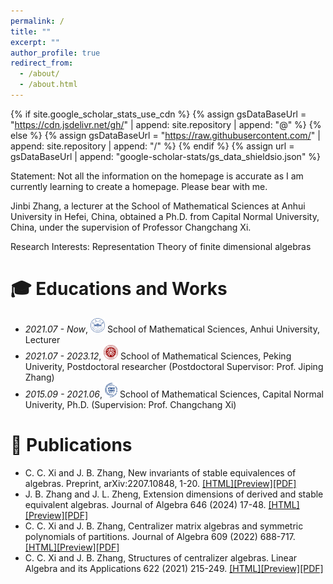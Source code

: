 ```yaml
---
permalink: /
title: ""
excerpt: ""
author_profile: true
redirect_from: 
  - /about/
  - /about.html
---
```


{% if site.google_scholar_stats_use_cdn %}
{% assign gsDataBaseUrl = "https://cdn.jsdelivr.net/gh/" | append: site.repository | append: "@" %}
{% else %}
{% assign gsDataBaseUrl = "https://raw.githubusercontent.com/" | append: site.repository | append: "/" %}
{% endif %}
{% assign url = gsDataBaseUrl | append: "google-scholar-stats/gs_data_shieldsio.json" %}

<span class='anchor' id='about-me'></span>

Statement: Not all the information on the homepage is accurate as I am currently learning to create a homepage. Please bear with me.

Jinbi Zhang, a lecturer at the School of Mathematical Sciences at Anhui University in Hefei, China, obtained a Ph.D. from Capital Normal University, China, under the supervision of Professor Changchang Xi.

Research Interests: Representation Theory of finite dimensional algebras

# 🎓 Educations and Works
- *2021.07 - Now*, <a href="https://www.ahu.edu.cn/"><img class="svg" src="/images/ahu_logo.png" width="23pt"></a> School of Mathematical Sciences, Anhui University, Lecturer
- *2021.07 - 2023.12*, <a href="https://www.pku.edu.cn/"><img class="svg" src="/images/pku_logo.png" width="23pt"></a> School of Mathematical Sciences, Peking Univerity, Postdoctoral researcher (Postdoctoral Supervisor: Prof. Jiping Zhang)
- *2015.09 - 2021.06*, <a href="https://www.cnu.edu.cn/"><img class="svg" src="/images/cnu_logo.png" width="20pt"></a> School of Mathematical Sciences, Capital Normal Univerity, Ph.D. (Supervision: Prof. Changchang Xi)
 

# 📝 Publications 
- C. C. Xi and J. B. Zhang, New invariants of stable equivalences of algebras. Preprint, arXiv:2207.10848, 1-20.
[[HTML]](https://arxiv.org/abs/2207.10848)[[Preview]](https://github.com/ZhangJinBi/zhangjinbi.github.io/blob/main/pdf/04.pdf)[[PDF]](/pdf/04.pdf)
- J. B. Zhang and J. L. Zheng, Extension dimensions of derived and stable equivalent algebras. Journal of Algebra 646 (2024) 17-48.
[[HTML]](https://doi.org/10.1016/j.jalgebra.2024.01.035)[[Preview]](https://github.com/ZhangJinBi/zhangjinbi.github.io/blob/main/pdf/03.pdf)[[PDF]](/pdf/03.pdf)
- C. C. Xi and J. B. Zhang, Centralizer matrix algebras and symmetric polynomials of partitions. Journal of 
Algebra 609 (2022) 688-717.
[[HTML]](https://doi.org/10.1016/j.jalgebra.2022.06.037)[[Preview]](https://github.com/ZhangJinBi/zhangjinbi.github.io/blob/main/pdf/02.pdf)[[PDF]](/pdf/02.pdf)
- C. C. Xi and J. B. Zhang, Structures of centralizer algebras. Linear Algebra and its Applications 622 (2021) 215-249.
[[HTML]](https://doi.org/10.1016/j.laa.2021.03.034)[[Preview]](https://github.com/ZhangJinBi/zhangjinbi.github.io/blob/main/pdf/01.pdf)[[PDF]](/pdf/01.pdf)

 
